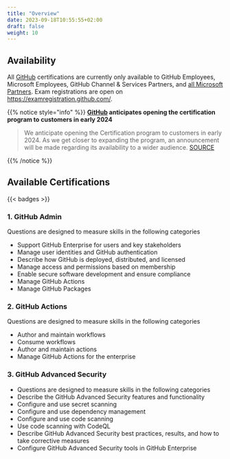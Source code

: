```yaml
---
title: "Overview"
date: 2023-09-18T10:55:55+02:00
draft: false
weight: 10
---
```



## Availability

All [GitHub](https://github.com/) certifications are currently only available to GitHub Employees, Microsoft Employees, GitHub Channel & Services Partners, and [all Microsoft Partners](https://techcommunity.microsoft.com/t5/news-from-microsoft-norway/github-certs-are-now-available-for-all-partners/ba-p/3808333). Exam registrations are open on https://examregistration.github.com/.

{{% notice style="info" %}}
**[GitHub](https://github.com/) anticipates opening the certification program to customers in early 2024**

> We anticipate opening the Certification program to customers in early 2024. As we get closer to expanding the program, an announcement will be made regarding its availability to a wider audience. [SOURCE](https://examregistration.github.com/faq)

{{% /notice %}}







## Available Certifications

{{< badges >}}

### 1. GitHub Admin
Questions are designed to measure skills in the following categories
- Support GitHub Enterprise for users and key stakeholders
- Manage user identities and GitHub authentication
- Describe how GitHub is deployed, distributed, and licensed
- Manage access and permissions based on membership
- Enable secure software development and ensure compliance
- Manage GitHub Actions
- Manage GitHub Packages



### 2. GitHub Actions
Questions are designed to measure skills in the following categories
- Author and maintain workflows
- Consume workflows
- Author and maintain actions
- Manage GitHub Actions for the enterprise


### 3. GitHub Advanced Security
- Questions are designed to measure skills in the following categories
- Describe the GitHub Advanced Security features and functionality
- Configure and use secret scanning
- Configure and use dependency management
- Configure and use code scanning
- Use code scanning with CodeQL
- Describe GitHub Advanced Security best practices, results, and how to take corrective measures
- Configure GitHub Advanced Security tools in GitHub Enterprise
